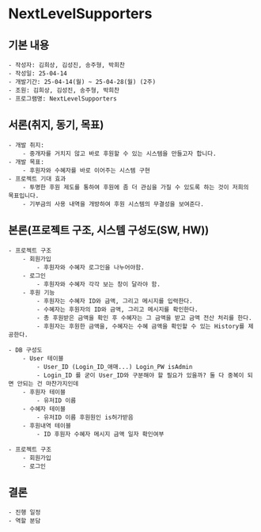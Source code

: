# NextLevelSupporters

## 기본 내용
    - 작성자: 김희상, 김성진, 송주형, 박희찬
    - 작성일: 25-04-14
    - 개발기간: 25-04-14(월) ~ 25-04-28(월) (2주)
    - 조원: 김희상, 김성진, 송주형, 박희찬
    - 프로그램명: NextLevelSupporters

## 서론(취지, 동기, 목표)
    - 개발 취지:
        - 중개자를 거치지 않고 바로 후원할 수 있는 시스템을 만들고자 합니다.
    - 개발 목표: 
        - 후원자와 수혜자를 바로 이어주는 시스템 구현
    - 프로젝트 기대 효과
        - 투명한 후원 제도를 통하여 후원에 좀 더 관심을 가질 수 있도록 하는 것이 저희의 목표입니다.
        - 기부금의 사용 내역을 개방하여 후원 시스템의 무결성을 보여준다.

## 본론(프로젝트 구조, 시스템 구성도(SW, HW))
    - 프로젝트 구조
        - 회원가입
            - 후원자와 수혜자 로그인을 나누어야함.
        - 로그인
            - 후원자와 수혜자 각각 보는 창이 달라야 함.
        - 후원 기능
            - 후원자는 수혜자 ID와 금액, 그리고 메시지를 입력한다.
            - 수혜자는 후원자의 ID와 금액, 그리고 메시지를 확인한다.
            - 총 후원받은 금액을 확인 후 수혜자는 그 금액을 받고 금액 전산 처리를 한다.
            - 후원자는 후원한 금액을, 수혜자는 수혜 금액을 확인할 수 있는 History를 제공한다.

    - DB 구성도
        - User 테이블
            - User_ID (Login_ID_애매...) Login_PW isAdmin
            - Login_ID 를 굳이 User_ID와 구분해야 할 필요가 있을까? 둘 다 중복이 되면 안되는 건 마찬가지인데
        - 후원자 테이블
            - 유저ID 이름
        - 수혜자 테이블
            - 유저ID 이름 후원원인 is허가받음
        - 후원내역 테이블
            - ID 후원자 수혜자 메시지 금액 일자 확인여부

    - 프로젝트 구조
        - 회원가입
        - 로그인

## 결론
    - 진행 일정
    - 역할 분담

